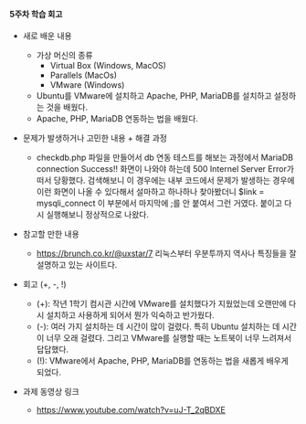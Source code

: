 #### 5주차 학습 회고

* 새로 배운 내용
  * 가상 머신의 종류
    * Virtual Box (Windows, MacOS)
    * Parallels (MacOs)
    * VMware (Windows)
  * Ubuntu를 VMware에 설치하고 Apache, PHP, MariaDB를 설치하고 설정하는 것을 배웠다.
  * Apache, PHP, MariaDB 연동하는 법을 배웠다.
  
  
  
* 문제가 발생하거나 고민한 내용 + 해결 과정
  * checkdb.php 파일을 만들어서 db 연동 테스트를 해보는 과정에서 MariaDB connection Success!! 화면이 나와야 하는데 
    500 Internel Server Error가 떠서 당황했다. 검색해보니 이 경우에는 내부 코드에서 문제가 발생하는 경우에 이런 화면이 나올 수 있다해서
    설마하고 하나하나 찾아봤더니 $link = mysqli_connect 이 부분에서 마지막에 ;를 안 붙여서 그런 거였다. 붙이고 다시 실행해보니 정상적으로 나왔다.


* 참고할 만한 내용
  * https://brunch.co.kr/@uxstar/7
    리눅스부터 우분투까지 역사나 특징들을 잘 설명하고 있는 사이트다.



* 회고 (+, -, !)
  * (+): 작년 1학기 컴시관 시간에 VMware를 설치했다가 지웠었는데 오랜만에 다시 설치하고 사용하게 되어서 뭔가 익숙하고 반가웠다.
  * (-): 여러 가지 설치하는 데 시간이 많이 걸렸다. 특히 Ubuntu 설치하는 데 시간이 너무 오래 걸렸다. 그리고 VMware를 실행할 때는 노트북이 너무 느려져서 답답했다.
  * (!): VMware에서 Apache, PHP, MariaDB를 연동하는 법을 새롭게 배우게 되었다.



* 과제 동영상 링크
  * https://www.youtube.com/watch?v=uJ-T_2qBDXE
